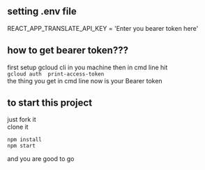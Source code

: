 ## setting .env file

REACT_APP_TRANSLATE_API_KEY = 'Enter you bearer token here'

## how to get bearer token???

first setup gcloud cli in you machine 
then in cmd line hit     
```gcloud auth  print-access-token```     
the thing you get in cmd line now is your Bearer token


## to start this project

just fork it       
clone it

```npm install```     
```npm start```
 
and you are good to go